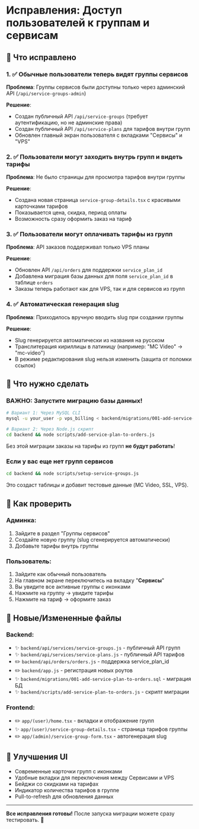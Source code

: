 # Исправления: Доступ пользователей к группам и сервисам

## 🎯 Что исправлено

### 1. ✅ Обычные пользователи теперь видят группы сервисов
**Проблема**: Группы сервисов были доступны только через админский API (`/api/service-groups-admin`)

**Решение**:
- Создан публичный API `/api/service-groups` (требует аутентификацию, но не админские права)
- Создан публичный API `/api/service-plans` для тарифов внутри групп
- Обновлен главный экран пользователя с вкладками "Сервисы" и "VPS"

### 2. ✅ Пользователи могут заходить внутрь групп и видеть тарифы
**Проблема**: Не было страницы для просмотра тарифов внутри группы

**Решение**:
- Создана новая страница `service-group-details.tsx` с красивыми карточками тарифов
- Показывается цена, скидка, период оплаты
- Возможность сразу оформить заказ на тариф

### 3. ✅ Пользователи могут оплачивать тарифы из групп
**Проблема**: API заказов поддерживал только VPS планы

**Решение**:
- Обновлен API `/api/orders` для поддержки `service_plan_id`
- Добавлена миграция базы данных для поля `service_plan_id` в таблице `orders`
- Заказы теперь работают как для VPS, так и для сервисов из групп

### 4. ✅ Автоматическая генерация slug
**Проблема**: Приходилось вручную вводить slug при создании группы

**Решение**:
- Slug генерируется автоматически из названия на русском
- Транслитерация кириллицы в латиницу (например: "MC Video" → "mc-video")
- В режиме редактирования slug нельзя изменить (защита от поломки ссылок)

## 🚀 Что нужно сделать

### ВАЖНО: Запустите миграцию базы данных!

```bash
# Вариант 1: Через MySQL CLI
mysql -u your_user -p vps_billing < backend/migrations/001-add-service-plan-to-orders.sql

# Вариант 2: Через Node.js скрипт
cd backend && node scripts/add-service-plan-to-orders.js
```

Без этой миграции заказы на тарифы из групп **не будут работать**!

### Если у вас еще нет групп сервисов

```bash
cd backend && node scripts/setup-service-groups.js
```

Это создаст таблицы и добавит тестовые данные (MC Video, SSL, VPS).

## 📱 Как проверить

### Админка:
1. Зайдите в раздел "Группы сервисов"
2. Создайте новую группу (slug сгенерируется автоматически)
3. Добавьте тарифы внутрь группы

### Пользователь:
1. Зайдите как обычный пользователь
2. На главном экране переключитесь на вкладку "**Сервисы**"
3. Вы увидите все активные группы с иконками
4. Нажмите на группу → увидите тарифы
5. Нажмите на тариф → оформите заказ

## 📁 Новые/Измененные файлы

### Backend:
- ✨ `backend/api/services/service-groups.js` - публичный API групп
- ✨ `backend/api/services/service-plans.js` - публичный API тарифов
- ✏️ `backend/api/orders/orders.js` - поддержка service_plan_id
- ✏️ `backend/app.js` - регистрация новых роутов
- ✨ `backend/migrations/001-add-service-plan-to-orders.sql` - миграция БД
- ✨ `backend/scripts/add-service-plan-to-orders.js` - скрипт миграции

### Frontend:
- ✏️ `app/(user)/home.tsx` - вкладки и отображение групп
- ✨ `app/(user)/service-group-details.tsx` - страница тарифов группы
- ✏️ `app/(admin)/service-group-form.tsx` - автогенерация slug

## 🎨 Улучшения UI

- Современные карточки групп с иконками
- Удобные вкладки для переключения между Сервисами и VPS
- Бейджи со скидками на тарифах
- Индикатор количества тарифов в группе
- Pull-to-refresh для обновления данных

---

**Все исправления готовы!** После запуска миграции можете сразу тестировать. 🚀

